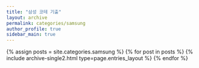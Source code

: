 ```yaml
---
title: "삼성 코테 기출"
layout: archive
permalink: categories/samsung
author_profile: true
sidebar_main: true
---
```



{% assign posts = site.categories.samsung %}
{% for post in posts %} {% include archive-single2.html type=page.entries_layout %} {% endfor %}